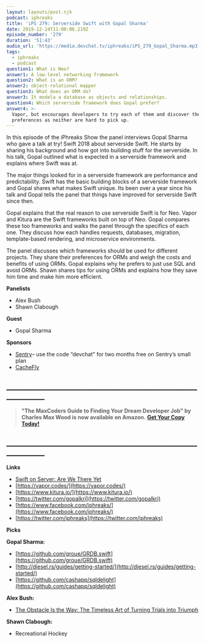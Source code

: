 ```yaml
---
layout: layouts/post.njk
podcast: iphreaks
title: 'iPS 279: Serverside Swift with Gopal Sharma'
date: 2019-12-24T11:00:06.219Z
episode_number: '279'
duration: '51:43'
audio_url: 'https://media.devchat.tv/iphreaks/iPS_279_Gopal_Sharma.mp3'
tags:
  - iphreaks
  - podcast
question1: What is Neo?
answer1: A low-level networking framework
question2: What is an ORM?
answer2: object-relational mapper
question3: What does an ORM do?
answer3: It modela a database as objects and relationships.
question4: Which serverside framework does Gopal prefer?
answer4: >-
  Vapor, but encourages developers to try each of them and discover their own
  preferences as neither are hard to pick up.
---
```

In this episode of the iPhreaks Show the panel interviews Gopal Sharma who gave a talk at try! Swift 2018 about serverside Swift. He starts by sharing his background and how got into building stuff for the serverside. In his talk, Gopal outlined what is expected in a serverside framework and explains where Swift was at. 

The major things looked for in a serverside framework are performance and predictability. Swift has the basic building blocks of a serverside framework and Gopal shares what makes Swift unique. Its been over a year since his talk and Gopal tells the panel that things have improved for serverside Swift since then. 

Gopal explains that the real reason to use serverside Swift is for Neo. Vapor and Kitura are the Swift frameworks built on top of Neo. Gopal compares these too frameworks and walks the panel through the specifics of each one. They discuss how each handles requests, databases, migration, template-based rendering, and microservice environments.

The panel discusses which frameworks should be used for different projects. They share their preferences for ORMs and weigh the costs and benefits of using ORMs. Gopal explains why he prefers to just use SQL and avoid ORMs. Shawn shares tips for using ORMs and explains how they save him time and make him more efficient. 


**Panelists**

- Alex Bush
- Shawn Clabough

**Guest**

- Gopal Sharma

**Sponsors**

- [Sentry](http://sentry.io/)– use the code “devchat” for two months free on Sentry’s small plan
- [CacheFly](https://www.cachefly.com/)

## **\_\_\_\_\_\_\_\_\_\_\_\_\_\_\_\_\_\_\_\_\_\_\_\_\_\_\_\_\_\_\_\_\_\_\_\_\_\_\_\_\_\_\_\_\_\_\_\_\_\_\_\_\_\_\_\_\_\_\_\_**

> **"The MaxCoders Guide to Finding Your Dream Developer Job" by Charles Max Wood is now available on Amazon.**  [**Get Your Copy Today!**](https://www.amazon.com/gp/product/B081MBL5C9/ref=as_li_ss_tl?ie=UTF8&linkCode=sl1&tag=devchattv-20&linkId=9d61363241636e2546ef46abba198746&language=en_US)

## **\_\_\_\_\_\_\_\_\_\_\_\_\_\_\_\_\_\_\_\_\_\_\_\_\_\_\_\_\_\_\_\_\_\_\_\_\_\_\_\_\_\_\_\_\_\_\_\_\_\_\_\_\_\_\_\_\_\_\_\_**


**Links**

- [Swift on Server: Are We There Yet](http://www.swifttube.co/video/swift-on-server-are-we-there-yet)
- [https://vapor.codes/](https://vapor.codes/)
- [https://www.kitura.io/](https://www.kitura.io/)
- [https://twitter.com/gopalkri](https://twitter.com/gopalkri)
- [https://www.facebook.com/iphreaks/](https://www.facebook.com/iphreaks/)
- [https://twitter.com/iphreaks](https://twitter.com/iphreaks)

**Picks**

**Gopal Sharma:**

- [https://github.com/groue/GRDB.swift](https://github.com/groue/GRDB.swift)
- [http://diesel.rs/guides/getting-started/](http://diesel.rs/guides/getting-started/)
- [https://github.com/cashapp/sqldelight](https://github.com/cashapp/sqldelight)

**Alex Bush:**

- [The Obstacle Is the Way: The Timeless Art of Turning Trials into Triumph](https://www.amazon.com/Obstacle-Way-Timeless-Turning-Triumph/dp/B00K5JUNSU/ref=sr_1_1?ie=UTF8&amp;qid=1548462018&amp;sr=8-1&amp;linkCode=ll1&amp;tag=devchattv-20&amp;linkId=f06bfe7482dca8bb751ed6d7cc86e2ab&amp;language=en_US)

**Shawn Clabough:**

- Recreational Hockey
